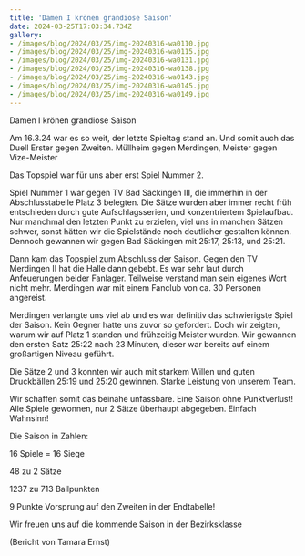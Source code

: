 ```yaml
---
title: 'Damen I krönen grandiose Saison'
date: 2024-03-25T17:03:34.734Z
gallery:
- /images/blog/2024/03/25/img-20240316-wa0110.jpg
- /images/blog/2024/03/25/img-20240316-wa0115.jpg
- /images/blog/2024/03/25/img-20240316-wa0131.jpg
- /images/blog/2024/03/25/img-20240316-wa0138.jpg
- /images/blog/2024/03/25/img-20240316-wa0143.jpg
- /images/blog/2024/03/25/img-20240316-wa0145.jpg
- /images/blog/2024/03/25/img-20240316-wa0149.jpg
---
```

Damen I krönen grandiose Saison



Am 16.3.24 war es so weit, der letzte Spieltag stand an. Und somit auch das Duell Erster gegen Zweiten. Müllheim gegen Merdingen, Meister gegen Vize-Meister



Das Topspiel war für uns aber erst Spiel Nummer 2.



Spiel Nummer 1 war gegen TV Bad Säckingen III, die immerhin in der Abschlusstabelle Platz 3 belegten. Die Sätze wurden aber immer recht früh entschieden durch gute Aufschlagsserien, und konzentriertem Spielaufbau. Nur manchmal den letzten Punkt zu erzielen, viel uns in  manchen Sätzen schwer, sonst hätten wir die Spielstände noch deutlicher gestalten können. Dennoch gewannen wir gegen Bad Säckingen mit 25:17, 25:13, und 25:21. 



Dann kam das Topspiel zum Abschluss der Saison. Gegen den TV Merdingen II hat die Halle dann gebebt. Es war sehr laut durch Anfeuerungen beider Fanlager. Teilweise verstand man sein eigenes Wort nicht mehr. Merdingen war mit einem Fanclub von ca. 30 Personen angereist.  



Merdingen verlangte uns viel ab und es war definitiv das schwierigste Spiel der Saison. Kein Gegner hatte uns zuvor so gefordert. Doch wir zeigten, warum wir auf Platz 1 standen und frühzeitig Meister wurden. Wir gewannen den ersten Satz 25:22 nach 23 Minuten, dieser war bereits auf einem großartigen Niveau geführt. 

Die Sätze 2 und 3 konnten wir auch mit starkem Willen und guten Druckbällen 25:19 und 25:20 gewinnen. Starke Leistung von unserem Team.



Wir schaffen somit das beinahe unfassbare. Eine Saison ohne Punktverlust! Alle Spiele gewonnen, nur 2 Sätze überhaupt abgegeben. Einfach Wahnsinn!



Die Saison in Zahlen: 

16 Spiele = 16 Siege

48 zu 2 Sätze

1237 zu 713 Ballpunkten 

9 Punkte Vorsprung auf den Zweiten in der Endtabelle!



Wir freuen uns auf die kommende Saison in der Bezirksklasse



(Bericht von Tamara Ernst)



